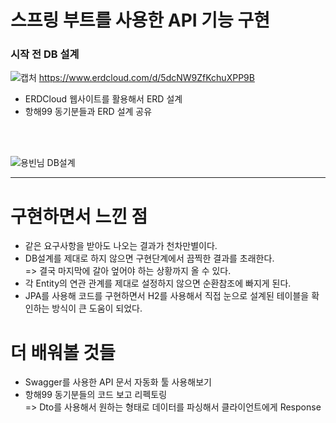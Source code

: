 # 스프링 부트를 사용한 API 기능 구현

### 시작 전 DB 설계
![캡처](https://user-images.githubusercontent.com/70641418/144538924-e616787f-3aee-475a-b01f-215dd7af1628.JPG)
https://www.erdcloud.com/d/5dcNW9ZfKchuXPP9B

- ERDCloud 웹사이트를 활용해서 ERD 설계
- 항해99 동기분들과 ERD 설계 공유  
  
<br/>
<br/>
  
![용빈님 DB설계](https://user-images.githubusercontent.com/70641418/144539419-68491e49-09b9-42aa-9ab4-a434f1bf4cdb.JPG)



--------------------------
# 구현하면서 느낀 점

- 같은 요구사항을 받아도 나오는 결과가 천차만별이다.
- DB설계를 제대로 하지 않으면 구현단계에서 끔찍한 결과를 초래한다.   
   => 결국 마지막에 갈아 엎어야 하는 상황까지 올 수 있다.
- 각 Entity의 연관 관계를 제대로 설정하지 않으면 순환참조에 빠지게 된다.
- JPA를 사용해 코드를 구현하면서 H2를 사용해서 직접 눈으로 설계된 테이블을 확인하는 방식이 큰 도움이 되었다.



# 더 배워볼 것들
- Swagger를 사용한 API 문서 자동화 툴 사용해보기
- 항해99 동기분들의 코드 보고 리펙토링  
  => Dto를 사용해서 원하는 형태로 데이터를 파싱해서 클라이언트에게 Response
